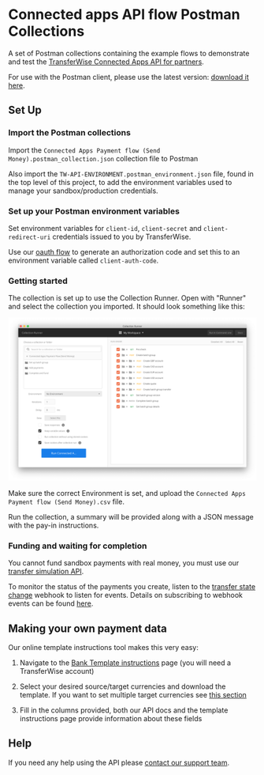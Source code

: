 # Connected apps API flow Postman Collections

A set of Postman collections containing the example flows to demonstrate and test the [TransferWise Connected Apps API for partners](https://transferwise.github.io/api-docs-partners/#transferwise-api-connected-applications).

For use with the Postman client, please use the latest version: [download it here](https://www.getpostman.com/).

## Set Up

### Import the Postman collections

Import the `Connected Apps Payment flow (Send Money).postman_collection.json` collection file to Postman

Also import the `TW-API-ENVIRONMENT.postman_environment.json` file, found in the top level of this project, to add the environment variables used to manage your sandbox/production credentials. 

### Set up your Postman environment variables

Set environment variables for `client-id`, `client-secret` and `client-redirect-uri` credentials issued to you by TransferWise.

Use our [oauth flow](https://transferwise.github.io/api-docs-partners/#connected-apps-integration-guide-user-authorization) to generate an authorization code and set this to an environment variable called `client-auth-code`.

### Getting started

The collection is set up to use the Collection Runner. Open with "Runner" and select the collection you imported. It should look something like this:

![Collection Runner](.collection_runner_screenshot.png)

Make sure the correct Environment is set, and upload the `Connected Apps Payment flow (Send Money).csv` file.

Run the collection, a summary will be provided along with a JSON message with the pay-in instructions.

### Funding and waiting for completion

You cannot fund sandbox payments with real money, you must use our [transfer simulation API](https://transferwise.github.io/api-docs-partners/#simulation-simulate-transfer-processing). 
 
To monitor the status of the payments you create, listen to the [transfer state change](https://transferwise.github.io/api-docs-partners/#webhook-events-transfer-status-change-event) webhook to listen for events. Details on subscribing to webhook events can be found [here](https://transferwise.github.io/api-docs-partners/#application-webhooks).

## Making your own payment data

Our online template instructions tool makes this very easy:

1. Navigate to the [Bank Template instructions](https://transferwise.com/template-instructions/templates/bank-template) page (you will need a TransferWise account)

2. Select your desired source/target currencies and download the template. If you want to set multiple target currencies see [this section](https://transferwise.com/template-instructions/templates/bank-template#multiple-currencies) 

3. Fill in the columns provided, both our API docs and the template instructions page provide information about these fields

## Help

If you need any help using the API please [contact our support team](mailto:api@transferwise.com).
